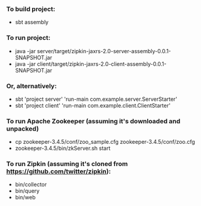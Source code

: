 ### To build project:
 - sbt assembly
 
 ### To run project:
 - java -jar server/target/zipkin-jaxrs-2.0-server-assembly-0.0.1-SNAPSHOT.jar 
 - java -jar client/target/zipkin-jaxrs-2.0-client-assembly-0.0.1-SNAPSHOT.jar 
 
 ### Or, alternatively:
 - sbt 'project server' 'run-main com.example.server.ServerStarter'
 - sbt 'project client' 'run-main com.example.client.ClientStarter'
 
 ### To run Apache Zookeeper (assuming it's downloaded and unpacked)
 - cp zookeeper-3.4.5/conf/zoo_sample.cfg zookeeper-3.4.5/conf/zoo.cfg
 - zookeeper-3.4.5/bin/zkServer.sh start
 
 ### To run Zipkin (assuming it's cloned from https://github.com/twitter/zipkin):
 - bin/collector
 - bin/query
 - bin/web